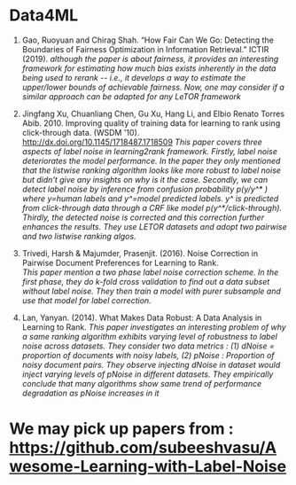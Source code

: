# Data4ML


1. Gao, Ruoyuan and Chirag Shah. “How Fair Can We Go: Detecting the Boundaries of Fairness Optimization in Information Retrieval.” ICTIR (2019).
_although the paper is about fairness, it provides an interesting framework for estimating how much bias exists inherently in the data being used to rerank -- i.e., it develops a way to estimate the upper/lower bounds of achievable fairness. Now, one may consider if a similar approach can be adapted for any LeTOR framework_

2. Jingfang Xu, Chuanliang Chen, Gu Xu, Hang Li, and Elbio Renato Torres Abib. 2010. Improving quality of training data for learning to rank using click-through data. (WSDM '10). http://dx.doi.org/10.1145/1718487.1718509
_This paper covers three aspects of label noise in learning2rank framework. Firstly, label noise deteriorates the model performance. In the paper they only mentioned that the listwise ranking algorithm looks like more robust to label noise but didn't give any insights on why is it the case. Secondly, we can detect label noise by inference from confusion probability p(y/y^* ) where y=human labels and y^*=model predicted labels. y^* is predicted from click-through data through a CRF like model p(y^*/click-through). Thirdly, the detected noise is corrected and this correction further enhances the results. They use LETOR datasets and adopt two pairwise and two listwise ranking algos._

3. Trivedi, Harsh & Majumder, Prasenjit. (2016). Noise Correction in Pairwise Document Preferences for Learning to Rank.   
_This paper mention a two phase label noise correction scheme. In the first phase, they do k-fold cross validation to find out a data subset without label noise. They then train a model with purer subsample and use that model for label correction._

4.  Lan, Yanyan. (2014). What Makes Data Robust: A Data Analysis in Learning to Rank.
_This paper investigates an interesting problem of why a same ranking algorithm exhibits varying level of robustness to label noise across datasets. They consider two data metrics : (1) dNoise = proportion of documents with noisy labels, (2) pNoise : Proportion of noisy document pairs. They observe injecting dNoise in dataset would inject varying levels of pNoise in different datasets. They empirically conclude that many algorithms show same trend of performance degradation as pNoise increases in it_

# We may pick up papers from : https://github.com/subeeshvasu/Awesome-Learning-with-Label-Noise
